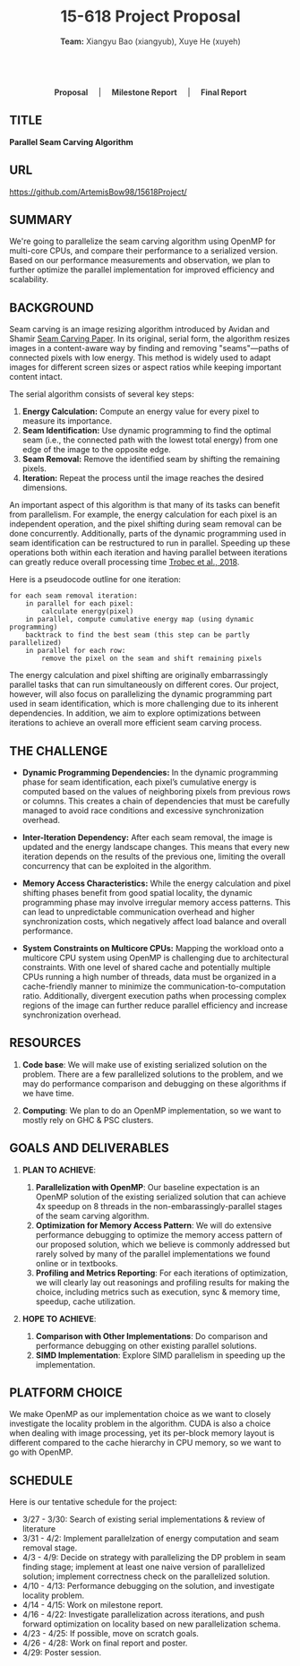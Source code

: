 <!-- Inline CSS for styling the title and navigation -->
<style>
.header-title {
  padding: 40px 20px;
  text-align: center;
  color: #333;
}
nav {
  text-align: center;
  margin: 20px 0;
}
nav a {
  margin: 0 15px;
  text-decoration: none;
  font-weight: bold;
  color: #333;
}
nav a:hover {
  color: #007acc;
}
</style>

<!-- Title Section -->
<div class="header-title">
  <h1>15-618 Project Proposal</h1>
  <p><strong>Team:</strong> Xiangyu Bao (xiangyub), Xuye He (xuyeh)</p>
</div>

<!-- Navigation Links -->
<nav>
  <a href="/">Proposal</a> |
  <a href="/page1">Milestone Report</a> |
  <a href="/page2">Final Report</a>
</nav>

<!-- Main Content -->
## TITLE

**Parallel Seam Carving Algorithm**

## URL

<https://github.com/ArtemisBow98/15618Project/>

## SUMMARY

We're going to parallelize the seam carving algorithm using OpenMP for multi-core CPUs, and compare their performance to a serialized version. Based on our performance measurements and observation, we plan to further optimize the parallel implementation for improved efficiency and scalability.

## BACKGROUND

Seam carving is an image resizing algorithm introduced by Avidan and Shamir [Seam Carving Paper](https://dl.acm.org/doi/pdf/10.1145/1275808.1276390). In its original, serial form, the algorithm resizes images in a content-aware way by finding and removing "seams"—paths of connected pixels with low energy. This method is widely used to adapt images for different screen sizes or aspect ratios while keeping important content intact.

The serial algorithm consists of several key steps:
1. **Energy Calculation:** Compute an energy value for every pixel to measure its importance.
2. **Seam Identification:** Use dynamic programming to find the optimal seam (i.e., the connected path with the lowest total energy) from one edge of the image to the opposite edge.
3. **Seam Removal:** Remove the identified seam by shifting the remaining pixels.
4. **Iteration:** Repeat the process until the image reaches the desired dimensions.

An important aspect of this algorithm is that many of its tasks can benefit from parallelism. For example, the energy calculation for each pixel is an independent operation, and the pixel shifting during seam removal can be done concurrently. Additionally, parts of the dynamic programming used in seam identification can be restructured to run in parallel. Speeding up these operations both within each iteration and having parallel between iterations can greatly reduce overall processing time [Trobec et al., 2018](https://doi.org/10.1007/978-3-319-98833-7).

Here is a pseudocode outline for one iteration:

~~~plaintext
for each seam removal iteration:
    in parallel for each pixel:
        calculate energy(pixel)
    in parallel, compute cumulative energy map (using dynamic programming)
    backtrack to find the best seam (this step can be partly parallelized)
    in parallel for each row:
        remove the pixel on the seam and shift remaining pixels
~~~

The energy calculation and pixel shifting are originally embarrassingly parallel tasks that can run simultaneously on different cores. Our project, however, will also focus on parallelizing the dynamic programming part used in seam identification, which is more challenging due to its inherent dependencies. In addition, we aim to explore optimizations between iterations to achieve an overall more efficient seam carving process.

## THE CHALLENGE

- **Dynamic Programming Dependencies:**
  In the dynamic programming phase for seam identification, each pixel’s cumulative energy is computed based on the values of neighboring pixels from previous rows or columns. This creates a chain of dependencies that must be carefully managed to avoid race conditions and excessive synchronization overhead.

- **Inter-Iteration Dependency:**
  After each seam removal, the image is updated and the energy landscape changes. This means that every new iteration depends on the results of the previous one, limiting the overall concurrency that can be exploited in the algorithm.

- **Memory Access Characteristics:**
  While the energy calculation and pixel shifting phases benefit from good spatial locality, the dynamic programming phase may involve irregular memory access patterns. This can lead to unpredictable communication overhead and higher synchronization costs, which negatively affect load balance and overall performance.

- **System Constraints on Multicore CPUs:**
  Mapping the workload onto a multicore CPU system using OpenMP is challenging due to architectural constraints. With one level of shared cache and potentially multiple CPUs running a high number of threads, data must be organized in a cache-friendly manner to minimize the communication-to-computation ratio. Additionally, divergent execution paths when processing complex regions of the image can further reduce parallel efficiency and increase synchronization overhead.

## RESOURCES

1. **Code base**: We will make use of existing serialized solution on the problem. There are a few parallelized solutions to the problem, and we may do performance comparison and debugging on these algorithms if we have time.

2. **Computing**: We plan to do an OpenMP implementation, so we want to mostly rely on GHC & PSC clusters.

## GOALS AND DELIVERABLES

1. **PLAN TO ACHIEVE**:
   1. **Parallelization with OpenMP**: Our baseline expectation is an OpenMP solution of the existing serialized solution that can achieve 4x speedup on 8 threads in the non-embarassingly-parallel stages of the seam carving algorithm.
   2. **Optimization for Memory Access Pattern**: We will do extensive performance debugging to optimize the memory access pattern of our proposed solution, which we believe is commonly addressed but rarely solved by many of the parallel implementations we found online or in textbooks.
   3. **Profiling and Metrics Reporting**: For each iterations of optimization, we will clearly lay out reasonings and profiling results for making the choice, including metrics such as execution, sync & memory time, speedup, cache utilization.

2. **HOPE TO ACHIEVE**:

   1. **Comparison with Other Implementations**: Do comparison and performance debugging on other existing parallel solutions.
   2. **SIMD Implementation**: Explore SIMD parallelism in speeding up the implementation.

## PLATFORM CHOICE

We make OpenMP as our implementation choice as we want to closely investigate the locality problem in the algorithm. CUDA is also a choice when dealing with image processing, yet its per-block memory layout is different compared to the cache hierarchy in CPU memory, so we want to go with OpenMP.

## SCHEDULE

Here is our tentative schedule for the project:

- 3/27 - 3/30: Search of existing serial implementations & review of literature
- 3/31 - 4/2: Implement parallelzation of energy computation and seam removal stage.
- 4/3 - 4/9: Decide on strategy with parallelizing the DP problem in seam finding stage; implement at least one naive version of parallelized solution; implement correctness check on the parallelized solution.
- 4/10 - 4/13: Performance debugging on the solution, and investigate locality problem.
- 4/14 - 4/15: Work on milestone report.
- 4/16 - 4/22: Investigate parallelization across iterations, and push forward optimization on locality based on new parallelization schema.
- 4/23 - 4/25: If possible, move on scratch goals.
- 4/26 - 4/28: Work on final report and poster.
- 4/29: Poster session.
